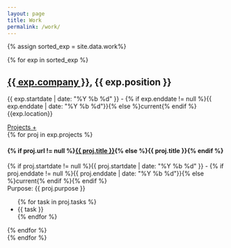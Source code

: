 ```yaml
---
layout: page
title: Work
permalink: /work/
---
```


{% assign sorted_exp = site.data.work%}

{% for exp in sorted_exp  %}
<div id="experience{{ forloop.index }}" class="experience">
	<div class="position">
		<h2>
		<a href="{{ exp.company_url }}">{{ exp.company }}</a>, {{ exp.position }}</h2>
		<p>{{ exp.startdate | date: "%Y %b %d" }} - {% if exp.enddate != null %}{{ exp.enddate | date: "%Y %b %d"}}{% else 	%}current{% endif %}<br />{{exp.location}}</p>
		<a class="accordion-toggle" data-toggle="collapse" data-text-swap="Projects -" href="#projects{{ forloop.index }}">Projects +</a>
		<div id="projects{{ forloop.index }}" class="accordion-body collapse projects">
			{% for proj in exp.projects %}
			<h4>{% if proj.url != null %}<a href="{{ proj.url }}">{{ proj.title }}</a>{% else %}{{ proj.title }}{% endif %}</h4>
			<p>{% if proj.startdate != null %}{{ proj.startdate | date: "%Y %b %d" }} - {% if proj.enddate != null %}{{ proj.enddate | 	date: "%Y %b %d"}}{% else %}current{% endif %}{% endif %}<br />Purpose: {{ proj.purpose }}<br />
			<ul>
				{% for task in proj.tasks %}
				<li>{{ task }}</li>
				{% endfor %}
			</ul>
			</p>
			{% endfor %}
		</div>
	</div>
</div>
{% endfor %}
